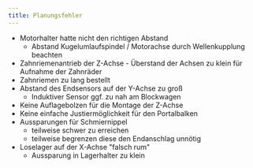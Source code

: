 ```yaml
---
title: Planungsfehler
---
```


* Motorhalter hatte nicht den richtigen Abstand
  * Abstand Kugelumlaufspindel / Motorachse durch Wellenkupplung beachten
* Zahnriemenantrieb der Z-Achse - Überstand der Achsen zu klein für Aufnahme der Zahnräder
* Zahnriemen zu lang bestellt
* Abstand des Endsensors auf der Y-Achse zu groß
  * Induktiver Sensor ggf. zu nah am Blockwagen
* Keine Auflagebolzen für die Montage der Z-Achse
* Keine einfache Justiermöglichkeit für den Portalbalken
* Aussparungen für Schmiernippel
  * teilweise schwer zu erreichen
  * teilweise begrenzen diese den Endanschlag unnötig
* Loselager auf der X-Achse "falsch rum"
  * Aussparung in Lagerhalter zu klein
